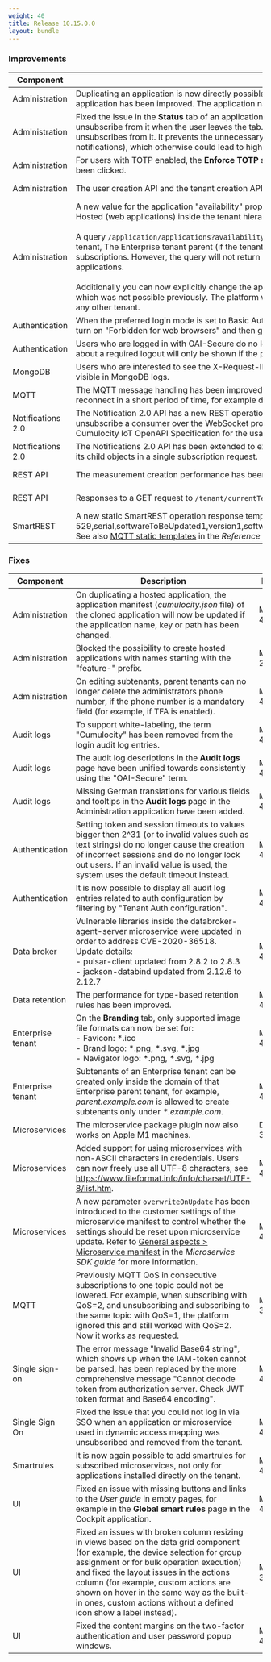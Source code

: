 ```yaml
---
weight: 40
title: Release 10.15.0.0
layout: bundle
---
```


<!--10.14.1.0 - 10.14.134.0; 10.15.0.0 - 10.15.0.125-->

### Improvements

<div><table ><colgroup>
<col style="width: 15%;"><col style="width: 70%;"><col style="width: 15%;"></colgroup>
<thead><tr>
<th>
Component</th>
<th>
Description</th>
<th>
Issue</th>
</tr>
</thead><tbody>

<tr>
<td>
Administration</td>
<td> Duplicating an application is now directly possible from the application list. Moreover, the process of duplicating a subscribed application has been improved. The application name, key and path will now be kept from the original application per default. </td>
<td>
MTM-45075</td>
</tr>

<tr>
<td>
Administration</td>
<td> Fixed the issue in the <b>Status</b> tab of an application, that it subscribes to the /managedobjects/* realtime channel, but does not unsubscribe from it when the user leaves the tab. Now this tab uses the /managedobjects/{{id}} realtime channel instead and correctly unsubscribes from it. It prevents the unnecessary communication between the UI application and core nodes (less realtime notifications), which otherwise could lead to higher resources usage on backend (CPU and memory). </td>
<td>
MTM-45279</td>
</tr>

<tr>
<td>
Administration</td>
<td> For users with TOTP enabled, the <b>Enforce TOTP setup for the user</b> checkbox is now disabled until the <b>Revoke TOTP secret</b> button has been clicked. </td>
<td>
MTM-36755</td>
</tr>
</tr>

<tr>
<td>
Administration</td>
<td> The user creation API and the tenant creation API now require the email address property value as mandatory. </td>
<td>
MTM-34357</td>
</tr>

<tr>
<td>
Administration</td>
<td> A new value for the application "availability" property has been introduced: SHARED. SHARED is designed to share applications of type Hosted (web applications) inside the tenant hierarchies.
<br><br>
A query <code>/application/applications?availability=SHARED&amp;type=HOSTED</code>, will return in the response applications owned by the current tenant, The Enterprise tenant parent (if the tenant has an Enterprise tenant parent), and the Management tenant, regardless of the subscriptions. However, the query will not return applications from child tenants, so the Management tenant will only show its SHARED applications.
<br><br>
Additionally you can now explicitly change the application availability with a PUT request with the values PRIVATE/MARKET/SHARED, which was not possible previously. The platform will not allow to change the availability to PRIVATE if the application is subscribed to any other tenant. </td>
<td>
MTM-45320</td>
</tr>

<tr>
<td>
Authentication</td>
<td> When the preferred login mode is set to Basic Auth, then the Basic Auth restrictions are hidden, to avoid the situation that the user can turn on "Forbidden for web browsers" and then gets blocked from logging into the platform. </td>
<td>
MTM-45534</td>
</tr>

<tr>
<td>
Authentication</td>
<td> Users who are logged in with OAI-Secure do no longer have to logout after changing their own password. Accordingly, the information about a required logout will only be shown if the password has been changed for another user. </td>
<td>
MTM-45720</td>
</tr>

<tr>
<td>
MongoDB</td>
<td>Users who are interested to see the X-Request-ID value have it available now, as it now is propagated to the mongo queries and will be visible in MongoDB logs.</td>
<td>
MTM-43239</td>
</tr>

<tr>
<td>
MQTT</td>
<td> The MQTT message handling has been improved. This results in reduced load on the platform side when many devices disconnect and reconnect in a short period of time, for example due to a network outage. </td>
<td>
MTM-45142</td>
</tr>

<tr>
<td>
Notifications 2.0</td>
<td> The Notification 2.0 API has a new REST operation to unsubscribe a consumer from a notification subscription. It is also possible to unsubscribe a consumer over the WebSocket protocol. Refer to <a href="https://cumulocity.com/guides/10.15.0//reference/notifications/" class="no-ajaxy">Notifications 2.0<a/> in the <i>Reference guide</i> and <a href="https://cumulocity.com/api/10.15.0/#tag/Notification-2.0-API" class="no-ajaxy">Notifications 2.0<a/> in the Cumulocity IoT OpenAPI Specification for the usage. </td>
<td>
MTM-42417</td>
</tr>

<tr>
<td>
Notifications 2.0</td>
<td> The Notifications 2.0 API has been extended to explicitly support subscribing to events and alarms from a parent managed object and its child objects in a single subscription request. </td>
<td>
MTM-46240</td>
</tr>

<tr>
<td>
REST API</td>
<td> The measurement creation performance has been improved by removing redundant read requests during ingestion into the database. </td>
<td>
MTM-44162</td>
</tr>

<tr>
<td>
REST API</td>
<td> Responses to a GET request to <code>/tenant/currentTenant</code> now also return the parent tenant when queried with <code>withParent=true</code>. </td>
<td>
MTM-43806</td>
</tr>

<tr>
<td>
SmartREST</td>
<td> A new static SmartREST operation response template is available for the device to handle advanced software operations:
<br>529,serial,softwareToBeUpdated1,version1,softwareType1,url1,action1,softwareToBeUpdated2,version2,softwareType2,url2,action2,...
<br>
See also <a href="https://cumulocity.com/guides/10.15.0/reference/smartrest-two/#mqtt-static-templates/" class="no-ajaxy">MQTT static templates<a/> in the <i>Reference guide</i>.

</td>
<td>
DM-678</td>
</tr>

</tbody></table></div>



### Fixes

<div><table ><colgroup>
<col style="width: 15%;"><col style="width: 70%;"><col style="width: 15%;"></colgroup>
<thead><tr>
<th>
Component</th>
<th>
Description</th>
<th>
Issue</th>
</tr>
</thead><tbody>

<tr>
<td>
Administration</td>
<td> On duplicating a hosted application, the application manifest (<i>cumulocity.json</i> file) of the cloned application will now be updated if the application name, key or path has been changed. </td>
<td>
MTM-45153</td>
</tr>

<tr>
<td>
Administration</td>
<td> Blocked the possibility to create hosted applications with names starting with the "feature-" prefix. </td>
<td>
MTM-21575</td>
</tr>

<tr>
<td>
Administration</td>
<td> On editing subtenants, parent tenants can no longer delete the administrators phone number, if the phone number is a mandatory field (for example, if TFA is enabled). </td>
<td>
MTM-46183</td>
</tr>

<tr>
<td>
Audit logs</td>
<td> To support white-labeling, the term "Cumulocity" has been removed from the login audit log entries. </td>
<td>
MTM-43936</td>
</tr>

<tr>
<td>
Audit logs</td>
<td> The audit log descriptions in the <b>Audit logs</b> page have been unified towards consistently using the "OAI-Secure" term. </td>
<td>
MTM-46177</td>
</tr>

<tr>
<td>
Audit logs</td>
<td> Missing German translations for various fields and tooltips in the <b>Audit logs</b> page in the Administration application have been added.
<td>
MTM-43353</td>
</tr>

<tr>
<td>
Authentication</td>
<td> Setting token and session timeouts to values bigger then 2^31 (or to invalid values such as text strings) do no longer cause the creation of incorrect sessions and do no longer lock out users. If an invalid value is used, the system uses the default timeout instead. </td>
<td>
MTM-43735</td>
</tr>

<tr>
<td>
Authentication</td>
<td> It is now possible to display all audit log entries related to auth configuration by filtering by "Tenant Auth configuration". </td>
<td>
MTM-45072</td>
</tr>



<tr>
<td>
Data broker</td>
<td> Vulnerable libraries inside the databroker-agent-server microservice were updated in order to address CVE-2020-36518. <br>Update details:
<br>- pulsar-client updated from 2.8.2 to 2.8.3
<br>- jackson-databind updated from 2.12.6 to 2.12.7 </td>
<td>
MTM-46149</td>
</tr>

<tr>
<td>
Data retention</td>
<td> The performance for type-based retention rules has been improved. </td>
<td>
MTM-45169</td>
</tr>

<tr>
<td>
Enterprise tenant</td>
<td> On the <b>Branding</b> tab, only supported image file formats can now be set for:
<br>- Favicon: *.ico
<br>- Brand logo: *.png, *.svg, *.jpg
<br>- Navigator logo: *.png, *.svg, *.jpg </td>
<td>
MTM-44754</td>
</tr>

<tr>
<td>
Enterprise tenant</td>
<td> Subtenants of an Enterprise tenant can be created only inside the domain of that Enterprise parent tenant, for example, <i>parent.example.com</i> is allowed to create subtenants only under <i>*.example.com</i>. </td>
<td>
MTM-41980</td>
</tr>

<tr>
<td>
Microservices</td>
<td> The microservice package plugin now also works on Apple M1 machines. </td>
<td>
DM-392</td>
</tr>

<tr>
<td>
Microservices</td>
<td> Added support for using microservices with non-ASCII characters in credentials. Users can now freely use all UTF-8 characters, see <a href="https://www.fileformat.info/info/charset/UTF-8/list.htm" class="no-ajaxy">https://www.fileformat.info/info/charset/UTF-8/list.htm<a/>.</td>
<td>
MTM-44368</td>
</tr>

<tr>
<td>
Microservices</td>
<td> A new parameter <code>overwriteOnUpdate</code> has been introduced to the customer settings of the microservice manifest to control whether the settings should be reset upon microservice update.  Refer to <a href="https://cumulocity.com/guides/10.15.0/microservice-sdk/concept/#manifest" class="no-ajaxy">General aspects > Microservice manifest<a/> in the <i>Microservice SDK guide</i> for more information. </td>
<td>
MTM-46037</td>
</tr>

<tr>
<td>
MQTT</td>
<td> Previously MQTT QoS in consecutive subscriptions to one topic could not be lowered. For example, when subscribing with QoS=2, and unsubscribing and subscribing to the same topic with QoS=1, the platform ignored this and still worked with QoS=2. Now it works as requested. </td>
<td>
MTM-38437</td>
</tr>

<tr>
<td>
Single sign-on</td>
<td> The error message "Invalid Base64 string", which shows up when the IAM-token cannot be parsed, has been replaced by the more comprehensive message "Cannot decode token from authorization server. Check JWT token format and Base64 encoding". </td>
<td>
MTM-45154</td>
</tr>

<tr>
<td>
Single Sign On</td>
<td> Fixed the issue that you could not log in via SSO when an application or microservice used in dynamic access mapping was unsubscribed and removed from the tenant. </td>
<td>
MTM-44548</td>
</tr>

<tr>
<td>
Smartrules</td>
<td> It is now again possible to add smartrules for subscribed microservices, not only for applications installed directly on the tenant. </td>
<td>
MTM-45519</td>
</tr>

<tr>
<td>
UI</td>
<td> Fixed an issue with missing buttons and links to the <i>User guide</i> in empty pages, for example in the <b>Global smart rules</b> page in the Cockpit application. </td>
<td>
MTM-45793</td>
</tr>

<tr>
<td>
UI</td>
<td> Fixed an issues with broken column resizing in views based on the data grid component (for example, the device selection for group assignment or for bulk operation execution) and fixed the layout issues in the actions column (for example, custom actions are shown on hover in the same way as the built-in ones, custom actions without a defined icon show a label instead). </td>
<td>
MTM-31790</td>
</tr>

<tr>
<td>
UI</td>
<td> Fixed the content margins on the two-factor authentication and user password popup windows. </td>
<td>
MTM-46922</td>
</tr>

</tbody></table></div>
